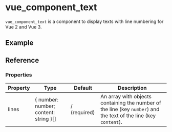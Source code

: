 # vue_component_text

<!-- markdownlint-disable MD033 -->
<script setup>
import { VueLive } from "vue-live";
import ".vitepress/theme";
import { TextBlock } from "../src/components";
import "../src/style.scss";

const example1 = `<TextBlock
    :lines="[
      { number: 1, content: 'Line 1' },
      { number: 2, content: 'Line 2' },
    ]"
/>`
</script>

`vue_component_text` is a component to display texts with line numbering for Vue 2 and Vue 3.

## Example

<VueLive
  :code="example1"
  :components="{ TextBlock }"
/>

## Reference

### Properties

| Property | Type                                  | Default      | Description                                                                                                      |
| -------- | ------------------------------------- | ------------ | ---------------------------------------------------------------------------------------------------------------- |
| lines    | { number: number; content: string }[] | / (required) | An array with objects containing the number of the line (key `number`) and the text of the line (key `content`). |
